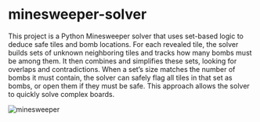 # minesweeper-solver

This project is a Python Minesweeper solver that uses set-based logic to deduce safe tiles and bomb locations. For each revealed tile, the solver builds sets of unknown neighboring tiles and tracks how many bombs must be among them. It then combines and simplifies these sets, looking for overlaps and contradictions. When a set’s size matches the number of bombs it must contain, the solver can safely flag all tiles in that set as bombs, or open them if they must be safe. This approach allows the solver to quickly solve complex boards.

![minesweeper](https://user-images.githubusercontent.com/57311807/224082446-b1ab26ce-d3df-4c41-9314-659453540632.gif)
